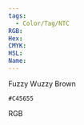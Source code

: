 ```yaml
---
tags:
  - Color/Tag/NTC
RGB:
Hex:
CMYK:
HSL:
Name:
---
```

Fuzzy Wuzzy Brown
```palette
#C45655
```
RGB

